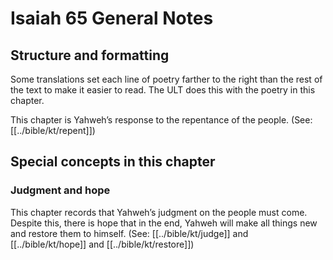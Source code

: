 # Isaiah 65 General Notes
## Structure and formatting

Some translations set each line of poetry farther to the right than the rest of the text to make it easier to read. The ULT does this with the poetry in this chapter.

This chapter is Yahweh’s response to the repentance of the people. (See: [[../bible/kt/repent]])

## Special concepts in this chapter

### Judgment and hope
This chapter records that Yahweh’s judgment on the people must come. Despite this, there is hope that in the end, Yahweh will make all things new and restore them to himself. (See: [[../bible/kt/judge]] and [[../bible/kt/hope]] and [[../bible/kt/restore]])